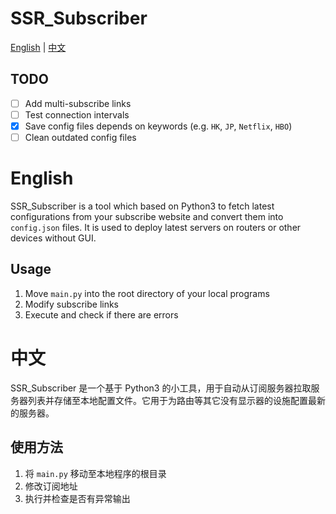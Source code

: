 # SSR_Subscriber

[English](#English) | [中文](#中文)

## TODO

+ [ ] Add multi-subscribe links 
+ [ ] Test connection intervals
+ [x] Save config files depends on keywords (e.g. `HK`, `JP`, `Netflix`, `HBO`)
+ [ ] Clean outdated config files

# English

SSR_Subscriber is a tool which based on Python3 to fetch latest configurations from your subscribe website and convert them into `config.json` files. It is used to deploy latest servers on routers or other devices without GUI.

## Usage

1. Move `main.py` into the root directory of your local programs
2. Modify subscribe links
3. Execute and check if there are errors

# 中文

SSR_Subscriber 是一个基于 Python3 的小工具，用于自动从订阅服务器拉取服务器列表并存储至本地配置文件。它用于为路由等其它没有显示器的设施配置最新的服务器。

## 使用方法

1. 将 `main.py` 移动至本地程序的根目录
2. 修改订阅地址
3. 执行并检查是否有异常输出